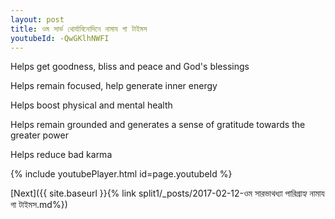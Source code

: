 ```yaml
---
layout: post
title: ওম সার্ভ থোর্যাবিনোদিনে নামায গা টাইমস
youtubeId: -QwGKlhNWFI
---
```

 
 
Helps get goodness, bliss and peace and God's blessings
 
Helps remain focused, help generate inner energy 
 
Helps boost physical and mental health 
 
Helps remain grounded and generates a sense of gratitude towards the greater power 
 
Helps reduce bad karma
 
 
 
 


{% include youtubePlayer.html id=page.youtubeId %}
 
[Next]({{ site.baseurl }}{% link  split1/_posts/2017-02-12-ওম সারভাথধ্যা পারিগ্রাহ্য নামায গা টাইমস.md%})
 
